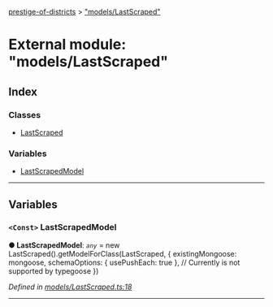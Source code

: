 [prestige-of-districts](../README.md) > ["models/LastScraped"](../modules/_models_lastscraped_.md)

# External module: "models/LastScraped"

## Index

### Classes

* [LastScraped](../classes/_models_lastscraped_.lastscraped.md)

### Variables

* [LastScrapedModel](_models_lastscraped_.md#lastscrapedmodel)

---

## Variables

<a id="lastscrapedmodel"></a>

### `<Const>` LastScrapedModel

**● LastScrapedModel**: *`any`* =  new LastScraped().getModelForClass(LastScraped, {
  existingMongoose: mongoose,
  schemaOptions: { usePushEach: true }, // Currently is not supported by typegoose
})

*Defined in [models/LastScraped.ts:18](https://github.com/YarosJ/prestige-of-districts/blob/a1ae45e/models/LastScraped.ts#L18)*

___

